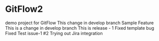 # GitFlow2
demo project for GitFlow
This change in develop branch
Sample Feature
This is a change in develop branch
This is release - 1
Fixed template bug
Fixed Test issue-1 #2
Trying out Jira integration 
